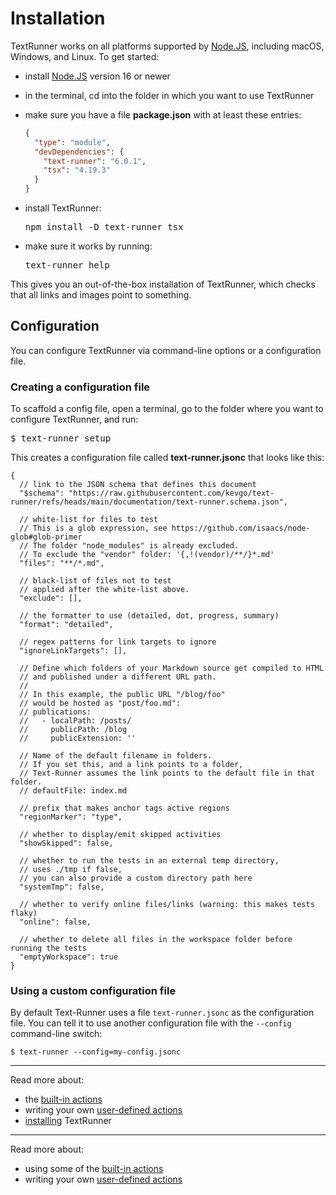 # Installation

TextRunner works on all platforms supported by [Node.JS](https://nodejs.org),
including macOS, Windows, and Linux. To get started:

- install [Node.JS](https://nodejs.org) version 16 or newer
- in the terminal, cd into the folder in which you want to use TextRunner
- make sure you have a file <a type="workspace/new-file"> **package.json** with
  at least these entries:

  ```json
  {
    "type": "module",
    "devDependencies": {
      "text-runner": "6.0.1",
      "tsx": "4.19.3"
    }
  }
  ```

  </a>

- install TextRunner:

  <pre type="shell/command">
  npm install -D text-runner tsx
  </pre>

- make sure it works by running:

  <pre type="shell/command">
  text-runner help
  </pre>

This gives you an out-of-the-box installation of TextRunner, which checks that
all links and images point to something.

## Configuration

You can configure TextRunner via command-line options or a configuration file.

### Creating a configuration file

To scaffold a config file, open a terminal, go to the folder where you want to
configure TextRunner, and run:

<pre type="shell/command">
$ text-runner setup
</pre>

This creates a configuration file called <a type="workspace/existing-file">
**text-runner.jsonc** that looks like this:

```jsonc
{
  // link to the JSON schema that defines this document
  "$schema": "https://raw.githubusercontent.com/kevgo/text-runner/refs/heads/main/documentation/text-runner.schema.json",

  // white-list for files to test
  // This is a glob expression, see https://github.com/isaacs/node-glob#glob-primer
  // The folder "node_modules" is already excluded.
  // To exclude the "vendor" folder: '{,!(vendor)/**/}*.md'
  "files": "**/*.md",

  // black-list of files not to test
  // applied after the white-list above.
  "exclude": [],

  // the formatter to use (detailed, dot, progress, summary)
  "format": "detailed",

  // regex patterns for link targets to ignore
  "ignoreLinkTargets": [],

  // Define which folders of your Markdown source get compiled to HTML
  // and published under a different URL path.
  //
  // In this example, the public URL "/blog/foo"
  // would be hosted as "post/foo.md":
  // publications:
  //   - localPath: /posts/
  //     publicPath: /blog
  //     publicExtension: ''

  // Name of the default filename in folders.
  // If you set this, and a link points to a folder,
  // Text-Runner assumes the link points to the default file in that folder.
  // defaultFile: index.md

  // prefix that makes anchor tags active regions
  "regionMarker": "type",

  // whether to display/emit skipped activities
  "showSkipped": false,

  // whether to run the tests in an external temp directory,
  // uses ./tmp if false,
  // you can also provide a custom directory path here
  "systemTmp": false,

  // whether to verify online files/links (warning: this makes tests flaky)
  "online": false,

  // whether to delete all files in the workspace folder before running the tests
  "emptyWorkspace": true
}
```

</a>

### Using a custom configuration file

By default Text-Runner uses a file `text-runner.jsonc` as the configuration
file. You can tell it to use another configuration file with the `--config`
command-line switch:

```
$ text-runner --config=my-config.jsonc
```

<hr>

Read more about:

- the [built-in actions](built-in-actions.md)
- writing your own [user-defined actions](user-defined-actions.md)
- [installing](installation.md) TextRunner
<hr>

Read more about:

- using some of the [built-in actions](built-in-actions.md)
- writing your own [user-defined actions](user-defined-actions.md)

